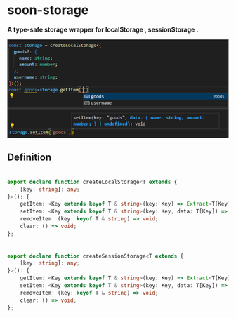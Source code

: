 
# soon-storage

**A type-safe storage wrapper for localStorage , sessionStorage .**

![snapshot](https://raw.githubusercontent.com/leafio/soon-storage/main/snap.png "snap.png")
<!-- ![截图](./snap.png "snap.png") -->

## Definition
```ts

export declare function createLocalStorage<T extends {
    [key: string]: any;
}>(): {
    getItem: <Key extends keyof T & string>(key: Key) => Extract<T[Key], undefined> extends never ? T[Key] : Exclude<T[Key], undefined> | null;
    setItem: <Key extends keyof T & string>(key: Key, data: T[Key]) => void;
    removeItem: (key: keyof T & string) => void;
    clear: () => void;
};


export declare function createSessionStorage<T extends {
    [key: string]: any;
}>(): {
    getItem: <Key extends keyof T & string>(key: Key) => Extract<T[Key], undefined> extends never ? T[Key] : Exclude<T[Key], undefined> | null;
    setItem: <Key extends keyof T & string>(key: Key, data: T[Key]) => void;
    removeItem: (key: keyof T & string) => void;
    clear: () => void;
};

```



